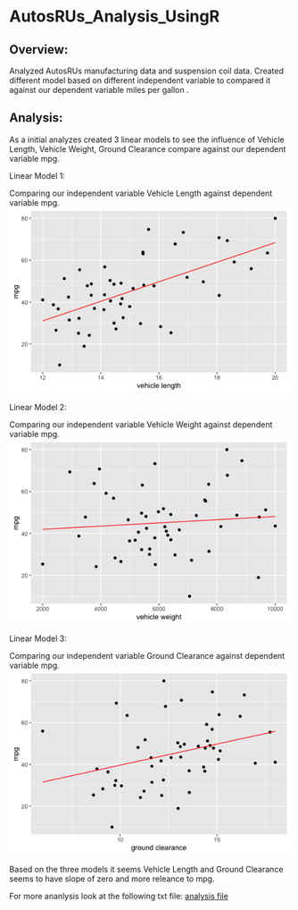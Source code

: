 # AutosRUs_Analysis_UsingR

## Overview:
   
   Analyzed AutosRUs manufacturing data and suspension coil data. Created different model based on different 
   independent variable to compared it against our dependent variable miles per gallon .
   
   
## Analysis:
 
  As a initial analyzes created 3 linear models to see the influence of Vehicle Length, Vehicle Weight, 
  Ground Clearance compare against our dependent variable mpg.
    
  Linear Model 1:
    
  Comparing our independent variable Vehicle Length against dependent variable mpg.![mpg vs Vehicle length](images/LM_VehicleLengthVsMPG.png)
  
  Linear Model 2:
  
  Comparing our independent variable Vehicle Weight against dependent variable mpg.![mpg vs Vehicle weight](images/LM_VehicleWeightVsMPG.png)
  
  Linear Model 3:
  
  Comparing our independent variable Ground Clearance against dependent variable mpg.![mpg vs Ground clearance](images/LM_GroundClearanceVsMPG.png)
  
  Based on the three models it seems Vehicle Length and Ground Clearance seems to have slope of zero and more releance to mpg.
  
  For more ananlysis look at the following txt file: [analysis file](MechaCarWriteUp.txt)
